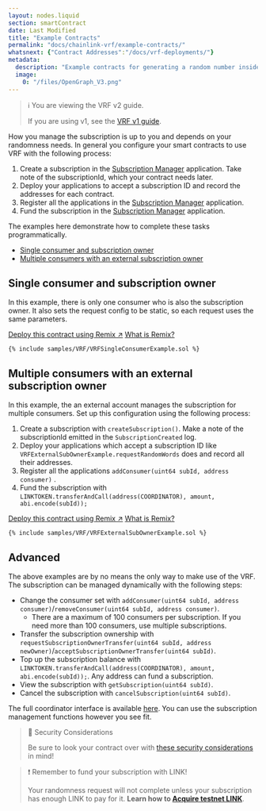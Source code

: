 ```yaml
---
layout: nodes.liquid
section: smartContract
date: Last Modified
title: "Example Contracts"
permalink: "docs/chainlink-vrf/example-contracts/"
whatsnext: {"Contract Addresses":"/docs/vrf-deployments/"}
metadata:
  description: "Example contracts for generating a random number inside a smart contract using Chainlink VRF."
  image:
    0: "/files/OpenGraph_V3.png"
---
```


> ℹ️ You are viewing the VRF v2 guide.
>
> If you are using v1, see the [VRF v1 guide](/docs/get-a-random-number/v1/).

How you manage the subscription is up to you and depends on your randomness needs. In general you configure your smart contracts to use VRF with the following process:

1. Create a subscription in the [Subscription Manager]() application. Take note of the subscriptionId, which your contract needs later. <!--TODO: Add subscription management app URL -->
1. Deploy your applications to accept a subscription ID and record the addresses for each contract.
1. Register all the applications in the [Subscription Manager]() application.  <!-- TODO: Add subscription management app URL -->
1. Fund the subscription in the [Subscription Manager]() application.  <!-- TODO: Add subscription management app URL -->

The examples here demonstrate how to complete these tasks programmatically.

- [Single consumer and subscription owner](#single-consumer-and-subscription-owner)
- [Multiple consumers with an external subscription owner](#multiple-consumers-with-an-external-subscription-owner)

## Single consumer and subscription owner

In this example, there is only one consumer who is also the subscription owner. It also sets the request config to be static, so each request uses the same parameters.

<div class="remix-callout">
    <a href="https://remix.ethereum.org/#url=https://docs.chain.link/samples/VRF/VRFSingleConsumerExample.sol" target="_blank" class="cl-button--ghost solidity-tracked">Deploy this contract using Remix ↗</a>
    <a href="/docs/deploy-your-first-contract/" title="">What is Remix?</a>
</div>

```solidity Kovan
{% include samples/VRF/VRFSingleConsumerExample.sol %}
```

## Multiple consumers with an external subscription owner

In this example, the an external account manages the subscription for multiple consumers. Set up this configuration using the following process:

1. Create a subscription with `createSubscription()`. Make a note of the subscriptionId emitted in the `SubscriptionCreated` log. <!--TODO: metamask screen shots-->
1. Deploy your applications which accept a subscription ID like `VRFExternalSubOwnerExample.requestRandomWords` does and record all their addresses.
1. Register all the applications `addConsumer(uint64 subId, address consumer)` . <!--TODO: metamask screen shots-->
1. Fund the subscription with `LINKTOKEN.transferAndCall(address(COORDINATOR), amount, abi.encode(subId));`

<div class="remix-callout">
    <a href="https://remix.ethereum.org/#url=https://docs.chain.link/samples/VRF/VRFExternalSubOwnerExample.sol" target="_blank" class="cl-button--ghost solidity-tracked">Deploy this contract using Remix ↗</a>
    <a href="/docs/deploy-your-first-contract/" title="">What is Remix?</a>
</div>

```solidity Kovan
{% include samples/VRF/VRFExternalSubOwnerExample.sol %}
```

## Advanced

The above examples are by no means the only way to make use of the VRF. The subscription can be managed dynamically with the following steps:

- Change the consumer set with `addConsumer(uint64 subId, address consumer)`/`removeConsumer(uint64 subId, address consumer)`.
  - There are a maximum of 100 consumers per subscription. If you need more than 100 consumers, use multiple subscriptions.
- Transfer the subscription ownership with `requestSubscriptionOwnerTransfer(uint64 subId, address newOwner)`/`acceptSubscriptionOwnerTransfer(uint64 subId)`.
- Top up the subscription balance with `LINKTOKEN.transferAndCall(address(COORDINATOR), amount, abi.encode(subId));`. Any address can fund a subscription.
- View the subscription with `getSubscription(uint64 subId)`.
- Cancel the subscription with `cancelSubscription(uint64 subId)`.

The full coordinator interface is available [here](https://github.com/smartcontractkit/chainlink/blob/bbc471860883f302ea90425346c7a51a0e867a24/contracts/src/v0.8/interfaces/VRFCoordinatorV2Interface.sol). You can use the subscription management functions however you see fit.

> 🚧 Security Considerations
>
> Be sure to look your contract over with [these security considerations](/docs/vrf-security-considerations/) in mind!

>❗️ Remember to fund your subscription with LINK!
>
> Your randomness request will not complete unless your subscription has enough LINK to pay for it. **Learn how to [Acquire testnet LINK](/docs/acquire-link/)**.
